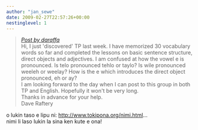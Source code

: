```yaml
---
author: "jan_sewe"
date: 2009-02-27T22:57:26+00:00
nestinglevel: 1
---
```

> [_Post by daraffa_](/xv9VYnpE/question-on-pronunciation-of-vowel-e#post1)  
> Hi, I just 'discovered' TP last week. I have memorized 30 vocabulary  
> words so far and completed the lessons on basic sentence structure,  
> direct objects and adjectives. I am confused at how the vowel e is  
> pronounced. Is telo pronounced tehlo or taylo? Is wile pronounced  
> weeleh or weelay? How is the e which introduces the direct object  
> pronounced, eh or ay?  
> I am looking forward to the day when I can post to this group in both  
> TP and English. Hopefully it won't be very long.  
> Thanks in advance for your help.  
> Dave Raftery  
> 

o lukin taso e lipu ni: http://www.tokipona.org/nimi.html...  
nimi li laso lukin la sina ken kute e ona!